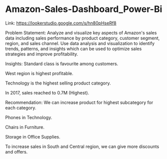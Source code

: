 # Amazon-Sales-Dashboard_Power-Bi

Link: https://lookerstudio.google.com/s/hn80pHseRf8


Problem Statement:
Analyze and visualize key aspects of Amazon's sales data including sales performance by product category, customer segment, region, and sales channel. 
Use data analysis and visualization to identify trends, patterns, and insights which can be used to optimize sales strategies and improve profitability.

Insights:
Standard class is favourite among customers.

West region is highest profitable. 

Technology is the highest selling product category.

In 2017, sales reached to 0.7M (Highest). 


Recommendation:
We can increase product for highest subcategory for each category.

Phones in Technology.

Chairs in Furniture.

Storage in Office Supplies.

To increase sales in South and Central region, we can give more discounts and offers.

